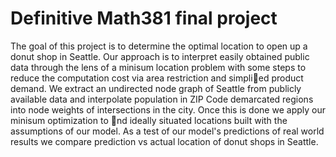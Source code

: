 # Definitive Math381 final project
 The goal of this project is to determine the optimal location to open up a donut shop in Seattle. Our approach is to interpret easily obtained public data through the lens of a minisum location problem with some steps to reduce the computation cost via area restriction and simplied product demand. We extract an undirected node graph of Seattle from publicly available data and interpolate population in ZIP Code demarcated regions into node weights of intersections in the city. Once this is done we apply our minisum optimization to nd ideally situated locations built with the assumptions of our model. As a test of our model's predictions of real world results we compare prediction vs actual location of donut shops in Seattle.

